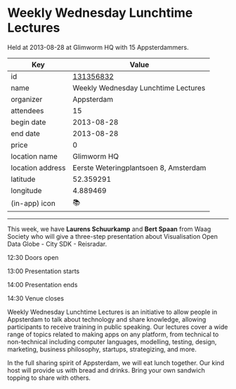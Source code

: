 # Weekly Wednesday Lunchtime Lectures
Held at 2013-08-28 at Glimworm HQ with 15 Appsterdammers.
        
|Key|Value
|---|---|
|id|[131356832](https://www.meetup.com/appsterdam/events/131356832/)|
|name|Weekly Wednesday Lunchtime Lectures|
|organizer|Appsterdam|
|attendees|15|
|begin date|2013-08-28|
|end date|2013-08-28|
|price|0|
|location name|Glimworm HQ|
|location address|Eerste Weteringplantsoen 8, Amsterdam|
|latitude|52.359291|
|longitude|4.889469|
|(in-app) icon|📚|

---

This week, we have **Laurens Schuurkamp** and **Bert Spaan** from Waag Society who will give a three-step presentation about Visualisation Open Data Globe - City SDK - Reisradar.

12:30 Doors open

13:00 Presentation starts

14:00 Presentation ends

14:30 Venue closes

Weekly Wednesday Lunchtime Lectures is an initiative to allow people in Appsterdam to talk about technology and share knowledge, allowing participants to receive training in public speaking. Our lectures cover a wide range of topics related to making apps on any platform, from technical to non-technical including computer languages, modelling, testing, design, marketing, business philosophy, startups, strategizing, and more.

In the full sharing spirit of Appsterdam, we will eat lunch together. Our kind host will provide us with bread and drinks. Bring your own sandwich topping to share with others.


